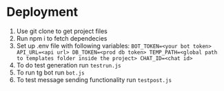 # Deployment 
1. Use git clone to get project files
2. Run npm i to fetch dependecies
3. Set up .env file with following variables: ``BOT_TOKEN=<your bot token> API_URL=<api url> DB_TOKEN=<prod db token> TEMP_PATH=<global path to templates folder inside the project> CHAT_ID=<chat id>``
4. To do test generation run ``testrun.js``
5. To run tg bot run ``bot.js``
6. To test message sending functionality run ``testpost.js``
